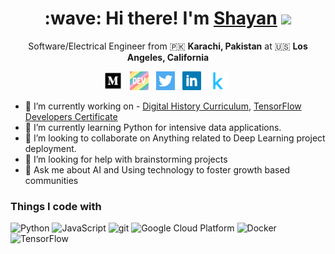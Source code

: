 <!--
**ShayanRiyaz/ShayanRiyaz** is a ✨ _special_ ✨ repository because its `README.md` (this file) appears on your GitHub profile.

Here are some ideas to get you started:
-->

<h1 align='center'> :wave: Hi there! I'm <a href="https://shayanriyaz.github.io"> Shayan</a> <img src="https://emojis.slackmojis.com/emojis/images/1531849430/4246/blob-sunglasses.gif?1531849430" width="30"/> </h1>

<p align='center'>
  Software/Electrical Engineer from 🇵🇰 <b> Karachi, Pakistan</b> at 🇺🇸 <b> Los Angeles, California</b>
</p>

<p align='center'>
  <a href="https://medium.com/shayanriyaz"><img height="30" src="https://raw.githubusercontent.com/ShayanRiyaz/ShayanRiyaz/master/icons/medium.png"></a>&nbsp;&nbsp;
  <a href="https://dev.to/shayanriyaz"><img height="30" src="https://raw.githubusercontent.com/ShayanRiyaz/ShayanRiyaz/master/icons/dev.png"></a>&nbsp;&nbsp;
  <a href="https://twitter.com/shayanriyaz"><img height="30" src="https://raw.githubusercontent.com/ShayanRiyaz/ShayanRiyaz/master/icons/twitter.png"></a>&nbsp;&nbsp;
  <a href="https://www.linkedin.com/in/shayan-riyaz/"><img height="30" src="https://raw.githubusercontent.com/ShayanRiyaz/ShayanRiyaz/master/icons/linkedin.png"></a>&nbsp;&nbsp;
  <a href="https://www.kaggle.com/shayanriyaz"><img height="30" src="https://raw.githubusercontent.com/ShayanRiyaz/ShayanRiyaz/master/icons/kaggle.png"></a>&nbsp;&nbsp;
</p>

- 🔭 I’m currently working on - [Digital History Curriculum](https://github.com/bitprj/DigitalHistory), [TensorFlow Developers Certificate](https://www.notion.so/shayanriyaz/TensorFlow-Developer-Certificate-56afe3ca88df4288aa789bade4c4e75e)
- 🌱 I’m currently learning Python for intensive data applications.
- 👯 I’m looking to collaborate on Anything related to Deep Learning project deployment.
- 🤔 I’m looking for help with brainstorming projects
- 💬 Ask me about AI and Using technology to foster growth based communities

<h3>Things I code with</h3>
<p>
  <img alt="Python" src="https://img.shields.io/badge/-Python-blue?style=flat-square&logo=python&logoColor=white" />
  <img alt="JavaScript" src="http://img.shields.io/badge/-JavaScript-CCCC00?style=flat-square&logo=JavaScript&logoColor=white" />
  <img alt="git" src="https://img.shields.io/badge/-Git-F05032?style=flat-square&logo=git&logoColor=white" />
  <img alt="Google Cloud Platform" src="https://img.shields.io/badge/-Google_Cloud_Platform-1a73e8?style=flat-square&logo=google-cloud&logoColor=white" />
  <img alt="Docker" src="https://img.shields.io/badge/-Docker-46a2f1?style=flat-square&logo=docker&logoColor=white" />
  <img alt="TensorFlow" src="http://img.shields.io/badge/-TensorFlow-D5D2CE?style=flat-square&logo=TensorFlow#&logoColor=white" />

</p>
